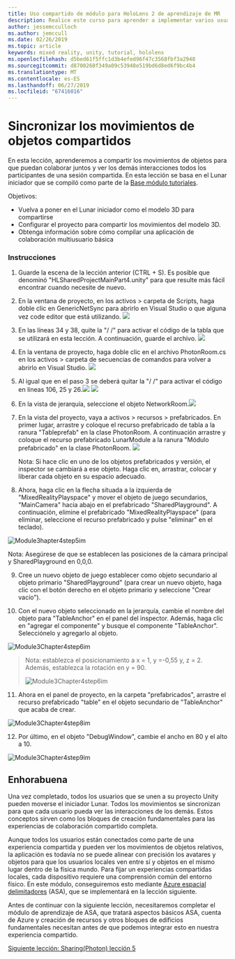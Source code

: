 ```yaml
---
title: Uso compartido de módulo para HoloLens 2 de aprendizaje de MR
description: Realice este curso para aprender a implementar varios usuarios experiencias compartidas dentro de una aplicación de HoloLens 2.
author: jessemcculloch
ms.author: jemccull
ms.date: 02/26/2019
ms.topic: article
keywords: mixed reality, unity, tutorial, hololens
ms.openlocfilehash: d5bed61f5ffc1d3b4efed96f47c3568fbf3a2948
ms.sourcegitcommit: d8700260f349a09c53948e519bd6d8ed6f9bc4b4
ms.translationtype: MT
ms.contentlocale: es-ES
ms.lasthandoff: 06/27/2019
ms.locfileid: "67416016"
---
```

# <a name="synchronizing-the-movements-of-shared-objects"></a>Sincronizar los movimientos de objetos compartidos

En esta lección, aprenderemos a compartir los movimientos de objetos para que puedan colaborar juntos y ver los demás interacciones todos los participantes de una sesión compartida. En esta lección se basa en el Lunar iniciador que se compiló como parte de la [Base módulo tutoriales](mrlearning-base.md).

Objetivos:

- Vuelva a poner en el Lunar iniciador como el modelo 3D para compartirse
- Configurar el proyecto para compartir los movimientos del modelo 3D.
- Obtenga información sobre cómo compilar una aplicación de colaboración multiusuario básica

### <a name="instructions"></a>Instrucciones

1. Guarde la escena de la lección anterior (CTRL + S). Es posible que denominó "HLSharedProjectMainPart4.unity" para que resulte más fácil encontrar cuando necesite de nuevo.

2. En la ventana de proyecto, en los activos > carpeta de Scripts, haga doble clic en GenericNetSync para abrirlo en Visual Studio o que alguna vez code editor que está utilizando.  ![](images/module3chapter4updatestep2.png)

3. En las líneas 34 y 38, quite la "/ /" para activar el código de la tabla que se utilizará en esta lección.  A continuación, guarde el archivo. ![](images/module3chapter4updatestep3.png)

4. En la ventana de proyecto, haga doble clic en el archivo PhotonRoom.cs en los activos > carpeta de secuencias de comandos para volver a abrirlo en Visual Studio. ![](images/module3chapter4updatestep4.png)

5. Al igual que en el paso 3 se deberá quitar la "/ /" para activar el código en líneas 106, 25 y 26.![](images/module3chapter4updatestep5a.png) ![](images/module3chapter4updatestep5b.png)

6. En la vista de jerarquía, seleccione el objeto NetworkRoom.![](images/module3chapter4updatestep6.png)

7. En la vista del proyecto, vaya a activos > recursos > prefabricados. En primer lugar, arrastre y coloque el recurso prefabricado de tabla a la ranura "Tableprefab" en la clase PhotonRoom. A continuación arrastre y coloque el recurso prefabricado LunarModule a la ranura "Módulo prefabricado" en la clase PhotonRoom. ![](images/module3chapter4updatestep7.png)

   Nota: Si hace clic en uno de los objetos prefabricados y versión, el inspector se cambiará a ese objeto. Haga clic en, arrastrar, colocar y liberar cada objeto en su espacio adecuado.



8. Ahora, haga clic en la flecha situada a la izquierda de "MixedRealityPlayspace" y mover el objeto de juego secundarios, "MainCamera" hacia abajo en el prefabricado "SharedPlayground". A continuación, elimine el prefabricado "MixedRealityPlayspace" (para eliminar, seleccione el recurso prefabricado y pulse "eliminar" en el teclado).

![Module3hapter4step5im](images/module3chapter4step5im.PNG)

Nota:  Asegúrese de que se establecen las posiciones de la cámara principal y SharedPlayground en 0,0,0.

9. Cree un nuevo objeto de juego establecer como objeto secundario al objeto primario "SharedPlayground" (para crear un nuevo objeto, haga clic con el botón derecho en el objeto primario y seleccione "Crear vacío"). 

10. Con el nuevo objeto seleccionado en la jerarquía, cambie el nombre del objeto para "TableAnchor" en el panel del inspector. Además, haga clic en "agregar el componente" y busque el componente "TableAnchor". Selecciónelo y agregarlo al objeto. 

![Module3Chapter4step6im](images/module3chapter4step7im.PNG)

> Nota: establezca el posicionamiento a x = 1, y =-0,55 y, z = 2. Además, establezca la rotación en y = 90. 
>
> ![Module3Chapter4step6im](images/module3chapter4noteim.PNG)

11. Ahora en el panel de proyecto, en la carpeta "prefabricados", arrastre el recurso prefabricado "table" en el objeto secundario de "TableAnchor" que acaba de crear.

![Module3Chapter4step8im](images/module3chapter4step8im.PNG)



12. Por último, en el objeto "DebugWindow", cambie el ancho en 80 y el alto a 10.

![Module3Chapter4step9im](images/module3chapter4step11im.PNG)




## <a name="congratulations"></a>Enhorabuena

Una vez completado, todos los usuarios que se unen a su proyecto Unity pueden moverse el iniciador Lunar. Todos los movimientos se sincronizan para que cada usuario pueda ver las interacciones de los demás. Estos conceptos sirven como los bloques de creación fundamentales para las experiencias de colaboración compartido completa. 

Aunque todos los usuarios están conectados como parte de una experiencia compartida y pueden ver los movimientos de objetos relativos, la aplicación es todavía no se puede alinear con precisión los avatares y objetos para que los usuarios locales ven entre sí y objetos en el mismo lugar dentro de la física mundo. Para fijar un experiencias compartidas locales, cada dispositivo requiere una comprensión común del entorno físico. En este módulo, conseguiremos esto mediante [Azure espacial delimitadores](<https://azure.microsoft.com/en-us/services/spatial-anchors/>) (ASA), que se implementará en la lección siguiente.

Antes de continuar con la siguiente lección, necesitaremos completar el módulo de aprendizaje de ASA, que tratará aspectos básicos ASA, cuenta de Azure y creación de recursos y otros bloques de edificios fundamentales necesitan antes de que podemos integrar esto en nuestra experiencia compartido.

[Siguiente lección: Sharing(Photon) lección 5](mrlearning-sharing(photon)-ch5.md)

